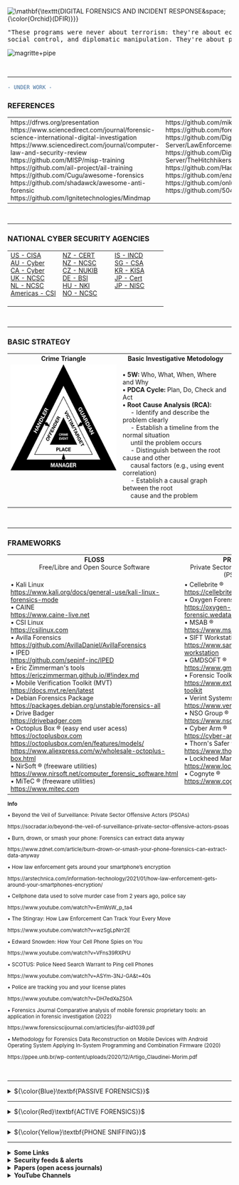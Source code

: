 <!DOCTYPE html>
<html>
<body>

<!-- ############################TAKE#OUT#MDFK#;D##################################### -->

<img src="https://latex.codecogs.com/svg.image?\huge&space;\mathbf{\texttt{DIGITAL&space;FORENSICS&space;AND&space;INCIDENT&space;RESPONSE&space;{\color{Orchid}(DFIR)}}}" title="\mathbf{\texttt{DIGITAL FORENSICS AND INCIDENT RESPONSE&space;{\color{Orchid}(DFIR)}}}" />

<pre>"These programs were never about terrorism: they're about economic spying,
social control, and diplomatic manipulation. They're about power." (Edward Snowden)</pre>

![magritte+pipe](https://github.com/RENANZG/My-Forensics/assets/53377291/b8fefc0f-e17e-4652-9e51-0b5d9265f181)


<!-- ################################################################################# -->
<br>
<hr>

```diff
- UNDER WORK -
```

<h3>REFERENCES</h3>

<table style="width: 100%" cellspacing="0" cellpadding="0">
<tr>
<td valign="top" style="width: 50%">
https://dfrws.org/presentation<br>
https://www.sciencedirect.com/journal/forensic-science-international-digital-investigation<br>
https://www.sciencedirect.com/journal/computer-law-and-security-review<br>
https://github.com/MISP/misp-training<br>
https://github.com/ail-project/ail-training<br>
https://github.com/Cugu/awesome-forensics<br>
https://github.com/shadawck/awesome-anti-forensic<br>
https://github.com/Ignitetechnologies/Mindmap<br>
</td>
<td valign="top" style="width: 50%">
https://github.com/mikeroyal/Digital-Forensics-Guide<br>
https://github.com/forensicswiki/wiki<br>
https://github.com/Digital-Forensics-Discord-Server/LawEnforcementResources<br>
https://github.com/Digital-Forensics-Discord-Server/TheHitchhikersGuidetoDFIRExperiencesFromBeginnersandExperts<br>
https://github.com/Hack-with-Github/Awesome-Hacking<br>
https://github.com/enaqx/awesome-pentest<br>
https://github.com/onlurking/awesome-infosec<br>
https://github.com/504ensicsLabs<br>
</td>
</tr>
</table>

<!-- ################################################################################# -->
<br>
<hr>

<h3>NATIONAL CYBER SECURITY AGENCIES</h3>

<table style="width: 100%" cellspacing="0" cellpadding="0">
<tr>
<td style="width: 33%" valign="top">
<a href="https://www.cisa.gov/">US - CISA</a><br>
<a href="https://www.cyber.gov.au">AU - Cyber</a><br>
<a href="https://www.cyber.gc.ca/en">CA - Cyber</a><br>
<a href="https://www.ncsc.gov.uk">UK - NCSC</a><br>
<a href="https://english.ncsc.nl">NL - NCSC</a><br>
<a href="https://csirtamericas.org/en">Americas - CSI</a><br>
<br>
</td>
<td style="width: 33%" valign="top">
<a href="https://www.cert.govt.nz">NZ - CERT</a><br>
<a href="https://www.ncsc.govt.nz">NZ - NCSC</a><br>
<a href="https://www.nukib.cz/en">CZ - NUKIB</a><br>
<a href="https://www.bsi.bund.de/EN">DE - BSI</a><br>
<a href="https://www.nki.gov.hu/en">HU - NKI</a><br>
<a href="https://nsm.no/areas-of-expertise/cyber-securitynorwegian-national-cyber-security-centre-ncsc">NO - NCSC</a><br>
</td>
<td style="width: 33%" valign="top">
<a href="https://www.gov.il/en/departments/israel_national_cyber_directorate/govil-landing-page">IS - INCD</a><br>
<a href="https://www.csa.gov.sg">SG - CSA</a><br>
<a href="https://www.kisa.or.kr/EN">KR - KISA</a><br>
<a href="https://www.jpcert.or.jp/english">JP - Cert</a><br>
<a href="https://www.nisc.go.jp/eng/index.html">JP - NISC</a><br>
</td>
</tr>
</table>

<!-- ################################################################################# -->
<br>
<hr>

<h3>BASIC STRATEGY</h3>

<table style="width: 100%" cellspacing="0" cellpadding="0">
<tr>
  <td align="center" valign="top" style="width: 50%;"><b>Crime Triangle</b></td>
  <td align="center" valign="top" style="width: 50%;"><b>Basic Investigative Metodology</b></td>
</tr>
<tr>
  <td align="center" valign="top" style="width: 50%">
    <img src="3.POLICE_HACKING/CT.png" alt="Image">
  </td>
  <td align="left" valign="top" style="width: 50%">
    <p>
    <b>• 5W:</b> Who, What, When, Where and Why</br> 
    <b>• PDCA Cycle:</b> Plan, Do, Check and Act</br>
    <b>• Root Cause Analysis (RCA):</b></br>
    &emsp; - Identify and describe the problem clearly</br>
    &emsp; - Establish a timeline from the normal situation</br>
    &emsp;   until the problem occurs</br> 
    &emsp; - Distinguish between the root cause and other</br>
    &emsp;   causal factors (e.g., using event correlation)</br>
    &emsp; - Establish a causal graph between the root</br>
    &emsp;   cause and the problem</br>
    </p>
  </td>
</tr>
</table>

<!-- ################################################################################# -->
<br>
<hr>

<h3>FRAMEWORKS</h3>

<table style="width: 100%" cellspacing="0" cellpadding="0">
 <tr>
<td align="center" valign="top" style="width: 50%"><b>FLOSS</b><br>Free/Libre and Open Source Software</td>
<td align="center" valign="top" style="width: 50%"><b>PRIVATE</b><br>Private Sector Offensive Actors (PSOAs)</td>
  </tr>
  <tr>
  <td align="left" valign="top" style="width: 50%">
• Kali Linux<br><a href="https://www.kali.org/docs/general-use/kali-linux-forensics-mode">https://www.kali.org/docs/general-use/kali-linux-forensics-mode</a><br>
• CAINE<br><a href="https://www.caine-live.net">https://www.caine-live.net</a><br>
• CSI Linux<br><a href="https://csilinux.com">https://csilinux.com</a><br>
• Avilla Forensics<br><a href="https://github.com/AvillaDaniel/AvillaForensics">https://github.com/AvillaDaniel/AvillaForensics</a><br>
• IPED<br><a href="https://github.com/sepinf-inc/IPED">https://github.com/sepinf-inc/IPED</a><br>
• Eric Zimmerman's tools<br><a href="https://ericzimmerman.github.io/#!index.md">https://ericzimmerman.github.io/#!index.md</a><br>
• Mobile Verification Toolkit (MVT)<br><a href="https://docs.mvt.re/en/latest">https://docs.mvt.re/en/latest</a><br>
• Debian Forensics Package<br><a href="https://packages.debian.org/unstable/forensics-all">https://packages.debian.org/unstable/forensics-all</a><br>
• Drive Badger<br><a href="https://drivebadger.com">https://drivebadger.com</a><br>
• Octoplus Box ® (easy end user acess)<br><a href="https://octoplusbox.com">https://octoplusbox.com</a><br><a href="https://octoplusbox.com/en/features/models/">https://octoplusbox.com/en/features/models/</a><br><a href="https://www.aliexpress.com/w/wholesale-octoplus-box.html">https://www.aliexpress.com/w/wholesale-octoplus-box.html</a><br>
• NirSoft ® (freeware utilities)<br><a href="https://www.nirsoft.net/computer_forensic_software.html">https://www.nirsoft.net/computer_forensic_software.html</a><br>
• MiTeC ® (freeware utilities)<br><a href="https://www.mitec.com">https://www.mitec.com</a><br>
  </td>
  <td align="left" valign="top" style="width: 50%;">
• Cellebrite ®<br><a href="https://cellebrite.com/" target="_blank" rel="noopener noreferrer">https://cellebrite.com</a><br>
• Oxygen Forensic ®<br><a href="https://oxygen-forensic.wedatasolution.com/" target="_blank" rel="noopener noreferrer">https://oxygen-forensic.wedatasolution.com</a><br>
• MSAB ®<br><a href="https://www.msab.com/" target="_blank" rel="noopener noreferrer">https://www.msab.com</a><br>
• SIFT Workstation ®<br><a href="https://www.sans.org/tools/sift-workstation" target="_blank" rel="noopener noreferrer">https://www.sans.org/tools/sift-workstation</a><br>
• GMDSOFT ®<br><a href="https://www.gmdsoft.com/" target="_blank" rel="noopener noreferrer">https://www.gmdsoft.com</a><br>• Forensic Toolkit (FTK) ® <br><a href="https://www.exterro.com/forensic-toolkit" target="_blank" rel="noopener noreferrer">https://www.exterro.com/forensic-toolkit</a><br>
• Verint Systems ®<br><a href="https://www.verint.com/" target="_blank" rel="noopener noreferrer">https://www.verint.com</a><br>
• NSO Group ®<br><a href="https://www.nsogroup.com/" target="_blank" rel="noopener noreferrer">https://www.nsogroup.com</a><br>
• Cyber Arm ®<br><a href="https://cyber-arm.com/services" target="_blank" rel="noopener noreferrer">https://cyber-arm.com/services</a><br>
• Thorn's Safer ®<br><a href="https://www.thorn.org/" target="_blank" rel="noopener noreferrer">https://www.thorn.org</a><br>
• Lockheed Martin ®<br><a href="https://www.lockheedmartin.com" target="_blank" rel="noopener noreferrer">https://www.lockheedmartin.com/</a><br>
• Cognyte ®<br><a href="https://www.cognyte.com/" target="_blank" rel="noopener noreferrer">https://www.cognyte.com/</a><br>
  </td>
  </tr>
</table>

<sub>
<p><b>Info</b></p>
<p>• Beyond the Veil of Surveillance: Private Sector Offensive Actors (PSOAs)</p>
<p>https://socradar.io/beyond-the-veil-of-surveillance-private-sector-offensive-actors-psoas</p>
<p>• Burn, drown, or smash your phone: Forensics can extract data anyway</p>
<p>https://www.zdnet.com/article/burn-drown-or-smash-your-phone-forensics-can-extract-data-anyway</p>
<p>• How law enforcement gets around your smartphone’s encryption</p>
<p>https://arstechnica.com/information-technology/2021/01/how-law-enforcement-gets-around-your-smartphones-encryption/</p>
<p>• Cellphone data used to solve murder case from 2 years ago, police say</p>
<p>https://www.youtube.com/watch?v=EmWsW_p_ta4</p>
<p>• The Stingray: How Law Enforcement Can Track Your Every Move</p>
<p>https://www.youtube.com/watch?v=wzSgLpNrr2E</p>
<p>• Edward Snowden: How Your Cell Phone Spies on You</p>
<p>https://www.youtube.com/watch?v=VFns39RXPrU</p>
<p>• SCOTUS: Police Need Search Warrant to Ping cell Phones</p>
<p>https://www.youtube.com/watch?v=ASYm-3NJ-GA&t=40s</p>
<p>• Police are tracking you and your license plates</p>
<p>https://www.youtube.com/watch?v=DH7edXaZS0A</p>
<p>• Forensics Journal Comparative analysis of mobile forensic proprietary tools: an application in forensic investigation (2022)</p>
<p>https://www.forensicscijournal.com/articles/jfsr-aid1039.pdf</p>
<p>• Methodology for Forensics Data Reconstruction on Mobile Devices with Android Operating System Applying In-System Programming and Combination Firmware (2020)</p>
<p>https://ppee.unb.br/wp-content/uploads/2020/12/Artigo_Claudinei-Morim.pdf</p>
</sub>

<!-- ################################################################################# -->
<br>
<hr>

<details>
<summary>${\color{Blue}\textbf{PASSIVE FORENSICS}}$</summary>
<br>

<h3>FORENSIC TOOLS</h3>

<h4>ONLINE</h4>
• Virus Total - https://www.virustotal.com</br>
• Binvis - https://binvis.io</br>
• Hybrid - https://hybrid-analysis.com</br>
• Any Run - https://app.any.run</br>
• IP Logger - https://iplogger.org</br>
• IP Tracker - https://iplogger.org/ip-tracker</br>
• Location Tracker - https://iplogger.org/location-tracker</br>
• URL checker -  https://iplogger.org/url_checker</br>
• MAC address lookup - https://iplogger.org/mac-checker</br>
• IP API</br>
&emsp; - ip-api - https://ip-api.com</br>
&emsp; - ipify - https://www.ipify.org</br>
&emsp; - ipapi - https://ipapi.co</br>
&emsp; - vpnapi - https://vpnapi.io</br>
&emsp; - ipapi - https://ipapi.com</br>
• Name OSINT - https://namechk.com</br>
• Awesome Osint - https://github.com/jivoi/awesome-osint</br>
• Sherlock Project - https://github.com/sherlock-project/sherlock</br>
• Message Header Analyzer - https://mha.azurewebsites.net/  |  https://github.com/microsoft/MHA</br>
• Reverse Shell Generator - https://www.revshells.com</br>
• Magic Numbers - https://en.wikipedia.org/wiki/Magic_number_(programming)</br>
• Rainbow Tables (Hashes) - https://hashes.com/en/decrypt/hash</br>

<h4>OFFLINE</h4>
• ImHex - https://github.com/WerWolv/ImHex</br>
• ImageJ - https://github.com/imagej/ImageJ</br>
• Drive Badger - Covert Data Exfiltration Operations - https://github.com/drivebadger/drivebadger</br>
• Making Maps for Investigators - https://github.com/northloopforensics/Fetch</br>
• Offensive Google framework - https://github.com/mxrch/GHunt</br>
• Bitlocker Key Finder - https://github.com/northloopforensics/Bitlocker_Key_Finder</br>
• https://github.com/keydet89/RegRipper3.0</br>
• https://www.autopsy.com/download/</br>
• https://www.nomoreransom.org/en/index.html</br>
• https://docs.microsoft.com/en-us/sysinternals/downloads</br>
• https://www.hirensbootcd.org/download</br>

<h3>VOLATILE MEMORY ANALYSIS</h3>
• Volatility</br>
https://www.volatilityfoundation.org/releases</br>
• Linux Memory Extractor (LiME)</br>
https://github.com/504ensicsLabs/LiME</br>
• Cobalt Strike in memory</br>
https://andreafortuna.org/2020/11/22/how-to-detect-cobalt-strike-activity-in-memory-forensics/</br>

<h3>JTAG, CHIP-OFF AND ISP FORENSICS</h3>
https://www.teeltech.com/ufaqs/what-is-jtag-chip-off-and-isp</br>
https://www.cellebritelearningcenter.com/mod/page/view.php?id=11903</br>
https://www.fletc.gov/jtag-chipoff-smartphones-training-program</br>
https://www.gillware.com/phone-data-recovery-services/jtag-chip-off-forensics</br>
https://www.gillware.com/phone-data-recovery-services/chip-off-forensics-services</br>

<h4>Researching support for phones in JTAG software</h4>
https://octoplusbox.com</br>
https://medusabox.com</br>
https://www.riffbox.org</br>
https://easy-jtag.com </br>
https://z3x-team.com</br>

<h3>CRYPTOCURRENCIES ANALYSIS</h3>
https://www.chainalysis.com</br>
https://www.blocksherlock.com/home/blockchain-explorers</br>
https://github.com/demining/CryptoDeepTools</br>
https://github.com/demining/bitcoindigger</br>
https://github.com/demining/Dao-Exploit</br>


</details>

<!-- ################################################################################# -->
<hr>

<details>
<summary>${\color{Red}\textbf{ACTIVE FORENSICS}}$</summary>
<br>

https://www.youtube.com/watch?v=WwmcZSHw66w<br>
https://www.youtube.com/watch?v=0AwI6YrV2h4<br>

<br>

<!-- ################################# -->

<h3>LAW ENFORCEMENT AGENCY (LEA)</h3>

<h4>• Rule of Law Benchmarks</h4>

<em><b>Always remember that the law in theory is different from the law in practice</b></em></br>

<em>Council of Europe</em></br>
Cybercrime - www.coe.int/cybercrime</br>
GLACY+ - https://coe.int/en/web/cybercrime/glacyplus</br>
iPROCEEDS-2 - https://coe.int/en/web/cybercrime/iproceeds-2</br>
Octopus Project - https://coe.int/en/web/cybercrime/octopus-project</br>
CyberSouth - https://coe.int/en/web/cybercrime/cybersouth</br>
CyberEast - https://coe.int/en/web/cybercrime/cybereast</br>

<h4>• Investigatory Powers</h4>
UK Public General Acts - Investigatory Powers Act 2016 - https://www.legislation.gov.uk/ukpga/2016/25/contents</br>
46 U.S. Code § 70035 - Investigatory powers - https://www.law.cornell.edu/uscode/text/46/70035</br>

<h4>• International Conventions</h4>
UNO - https://www.unodc.org/unodc/en/organized-crime/intro/UNTOC.html</br>
Budapest Convention - https://www.coe.int/en/web/cybercrime/the-budapest-convention</br>
Octopus Project - https://coe.int/en/web/cybercrime/octopus-project   </br>
Five Eyes - https://en.wikipedia.org/wiki/Five_Eyes</br>

![architecture](https://github.com/RENANZG/My-Forensics/assets/53377291/f92b0055-29fe-40de-9a45-da845d0f3f4b)

<!-- ################################# -->

<h2>The Five, Nine, & Fourteen Eyes surveillance alliance includes the following countries:</h2>

<table style="width: 100%;" cellspacing="0" cellpadding="0">
<tr>
<td align="left"><b>Countries</b></td>
<td align="center"><b>Five Eyes</b></td>
<td align="center"><b>Nine Eyes</b></td>
<td align="center"><b>Fourteen Eyes</b></td>
<td align="center"><b>Other</b></td>
</tr>
<tr>
<td align="left">United Kingdom</td>
<td align="center">✔️</td>
<td align="center">✔️</td>
<td align="center">✔️</td>
<td align="center"></td>
</tr>
<tr>
<td align="left">United States</td>
<td align="center">✔️</td>
<td align="center">✔️</td>
<td align="center">✔️</td>
<td align="center"></td>
</tr>
<tr>
<td align="left">Australia</td>
<td align="center">✔️</td>
<td align="center">✔️</td>
<td align="center">✔️</td>
<td align="center"></td>
</tr>
<tr>
<td align="left">Canada</td>
<td align="center">✔️</td>
<td align="center">✔️</td>
<td align="center">✔️</td>
<td align="center"></td>
</tr>
<tr>
<td align="left">New Zealand</td>
<td align="center">✔️</td>
<td align="center">✔️</td>
<td align="center">✔️</td>
<td align="center"></td>
</tr>
<tr>
<td align="left">Denmark</td>
<td align="center"></td>
<td align="center">✔️</td>
<td align="center">✔️</td>
<td align="center"></td>
</tr>
<tr>
<td align="left">Netherlands</td>
<td align="center"></td>
<td align="center">✔️</td>
<td align="center">✔️</td>
<td align="center"></td>
</tr>
<tr>
<td align="left">France</td>
<td align="center"></td>
<td align="center">✔️</td>
<td align="center">✔️</td>
<td align="center"></td>
</tr>
<tr>
<td align="left">Norway</td>
<td align="center"></td>
<td align="center"></td>
<td align="center">✔️</td>
<td align="center"></td>
</tr>
<tr>
<td align="left">Germany</td>
<td align="center"></td>
<td align="center"></td>
<td align="center">✔️</td>
<td align="center"></td>
</tr>
<tr>
<td align="left">Belgium</td>
<td align="center"></td>
<td align="center"></td>
<td align="center">✔️</td>
<td align="center"></td>
</tr>
<tr>
<td align="left">Spain</td>
<td align="center"></td>
<td align="center"></td>
<td align="center">✔️</td>
<td align="center"></td>
</tr>
<tr>
<td align="left">Sweden</td>
<td align="center"></td>
<td align="center"></td>
<td align="center">✔️</td>
<td align="center"></td>
</tr>
<tr>
<td align="left">Italy</td>
<td align="center"></td>
<td align="center"></td>
<td align="center">✔️</td>
<td align="center"></td>
</tr>
<tr>
<td align="left">Israel</td>
<td align="center"></td>
<td align="center"></td>
<td align="center"></td>
<td align="center">✔️</td>
</tr>
<tr>
<td align="left">Sapan</td>
<td align="center"></td>
<td align="center"></td>
<td align="center"></td>
<td align="center">✔️</td>
</tr>
<tr>
<td align="left">Singapore</td>
<td align="center"></td>
<td align="center"></td>
<td align="center"></td>
<td align="center">✔️</td>
</tr>
<tr>
<td align="left">South Korea</td>
<td align="center"></td>
<td align="center"></td>
<td align="center"></td>
<td align="center">✔️</td>
</tr>
</table>

<!-- ################################# -->
<hr>

<h4>• Private Agents</h4>

- [“Reverse Location Search Warrant”: A New Personal Data Hoovering Exercise Brought to You by Google (2019)](https://www.nakedcapitalism.com/2019/02/reverse-location-search-warrant-a-new-personal-data-hoovering-exercise-brought-to-you-by-google.html)
- [As UN Human Rights Chief Urges Stricter Rules, Snowden Calls for End to Spyware Trade (2021)](https://www.nakedcapitalism.com/2021/07/as-un-human-rights-chief-urges-stricter-rules-snowden-calls-for-end-to-spyware-trade.html)

<h4>• Liability for Contents</h4>

- [How to start your own ISP](https://startyourownisp.com/)
- [Where are torrents permitted?](https://i.imgur.com/3fHyG2S.png)
- [UK ISP Court Orders](http://www.ukispcourtorders.co.uk/)
- [Web Sheriff](https://en.wikipedia.org/wiki/Web_Sheriff)
- [A new bill could punish web platforms for using end-to-end encryption](https://www.theverge.com/2020/1/31/21116788/earn-it-act-section-230-lindsey-graham-draft-bill-encryption)
- [French court rules that Steam’s ban on reselling used games is contrary to European law](https://www.polygon.com/2019/9/19/20874384/french-court-steam-valve-used-games-eu-law)
- [MEPs approve sweeping changes to copyright law](https://www.theguardian.com/media/2019/mar/26/meps-approve-sweeping-changes-to-copyright-law-european-copyright-directive)
- [The Legalities of Linking](https://www.lifewire.com/legalities-of-linking-3468972)
- [COPYRIGHT LIABILITY FOR LINKING AND EMBEDDING - Klaris Law (.PDF)](https://klarislaw.com/wp-content/uploads/klarislaw-copyright-liability-for-linking-and-embedding.pdf)
- [EU court says linking to copyrighted material isn't illegal](https://www.engadget.com/2016/04/08/eu-court-linking-copyrighted-content-is-legal/)
- [IP Address is Not Enough to Identify Pirate, US Court of Appeals Rules](https://torrentfreak.com/ip-address-is-not-enough-to-identify-pirate-us-court-of-appeals-rules-180828/) - ([.PDF](https://cdn.ca9.uscourts.gov/datastore/opinions/2018/08/27/17-35041.pdf))
- [New EU Piracy Watchlist Targets Key Pirate Sites and Cloudflare](https://torrentfreak.com/new-eu-piracy-watchlist-targets-key-pirate-sites-and-cloudflare-181210/) - ([.PDF](https://torrentfreak.com/images/tradoc_157564.pdf))
- [Domain Registrar Can be Held Liable for Pirate Site, Court Rules](https://torrentfreak.com/domain-registrar-can-be-held-liable-for-pirate-site-court-rules-181224/)
- [Reporting When Pirate Releases Hit The Internet is Apparently Illegal Now](https://torrentfreak.com/reporting-when-pirate-releases-hit-the-internet-is-apparently-illegal-now-190101/)
- [Swiss Copyright Law: Downloading Stays Legal, No Site Blocking](https://torrentfreak.com/swiss-copyright-law-downloading-stays-legal-no-site-blocking/)
- [List of websites blocked in the United Kingdom](https://en.wikipedia.org/wiki/List_of_websites_blocked_in_the_United_Kingdom)
- [Who Watches the Watchmen: Exploring Complaints on the Web](https://arxiv.org/abs/1902.05796)
- [Major US ISPs Refuse to Discuss Repeat Infringer Policies](https://torrentfreak.com/major-us-isps-refuse-to-discuss-repeat-infringer-policies-190912/)
- [British ISPs throw in the towel, give up sending out toothless copyright infringement warnings](https://www.theregister.co.uk/2019/07/20/creative_content_piracy/)

<!-- ################################# -->

<h3> MALWARES, BACKDOORS, ZERO-DAYS, DATA POISONING, SUPPLY CHAIN ATTACK, MAN-IN-THE-MIDDLE (MITM), HONEY POTS, AND SOCIAL ENGINEERING ATTACK</h3>

<h4>Some Famous Cases</h4>

![1_dRthFvGk3zqARHOPzAymQQ](https://github.com/RENANZG/My-Forensics/assets/53377291/b347418d-dd76-4e0f-b075-e95db4817340)</br>

• Omerta Digital (FBI Honey Pot?)</br>
https://www.omertadigital.com/</br>
• Case: ANON (also stylized as AN0M or ΛNØM)</br>
https://en.wikipedia.org/wiki/ANOM</br>
https://www.vice.com/en/article/n7b4gg/anom-phone-arcaneos-fbi-backdoor</br>
• Case: EncroChat</br>
https://en.wikipedia.org/wiki/EncroChat</br>
https://eucrim.eu/news/germany-federal-court-of-justice-confirms-use-of-evidence-in-encrochat-cases</br>
https://xperylab.medium.com/the-dark-phones-encrochat-criminals-are-building-their-own-communication-system-474f3aeef759</br>
• Case: Pegasus Spyware (NSO Group)</br>
https://theintercept.com/2021/07/27/pegasus-nso-spyware-security</br>
• Case: Verint</br>
https://wikileaks.org/spyfiles/docs/VERINT_2012_AvneTurn_en.html</br>
https://www.reddit.com/r/InfoSecNews/comments/sxxzju/leaktheanalyst_group_leak_critical_data_from/</br>
• Case: Phantom Secure</br>
https://en.wikipedia.org/wiki/Phantom_Secure</br>
https://www.vice.com/en/article/v7m4pj/the-network-vincent-ramos-phantom-secure</br>
• Case: Sky Global</br>
https://en.wikipedia.org/wiki/Shutdown_of_Sky_Global</br>
• Case: Bundestrojaner  </br>
https://en.wikipedia.org/wiki/Bundestrojaner</br>
• Case: Magic Lantern</br>
https://en.wikipedia.org/wiki/Magic_Lantern_(software)</br>
https://github.com/bibanon/bibanon/blob/0b84bb23794c91c238a5601403898b61b5d193fc/Encyclopedia/History/Events/Pifts.md?</br>plain=1#L125
• Case: Cryptophon</br>
https://en.wikipedia.org/wiki/Tron_(hacker)#Cryptophon</br>

<h4>Spy chips, hardware implant, bios attacks and spyware attacks</h4>
• Planting Tiny Spy Chips in Hardware Can Cost as Little as $200</br>
https://www.wired.com/story/plant-spy-chips-hardware-supermicro-cheap-proof-of-concept</br>
• Installation of beacon implants</br>
https://arstechnica.com/tech-policy/2014/05/photos-of-an-nsa-upgrade-factory-show-cisco-router-getting-implant  </br>
• The tricky issue of spyware with a badge: meet ‘policeware’</br>
https://arstechnica.com/information-technology/2007/07/will-security-firms-avoid-detecting-government-spyware</br>
• Analisi della normativa e della giurisprudenza sul captatore informatico e la spiegazione del Caso Exodus</br>
https://www.dirittoconsenso.it/2021/11/11/captatore-informatico-trojan-di-stato</br>
• LightEater Demo: Stealing GPG keys/emails in Tails via remote firmware infection</br>
https://www.youtube.com/watch?v=sNYsfUNegEA</br>
• KeyGrabber Forensic Keylogger</br>
https://www.youtube.com/watch?v=6JJo8qCYE8M</br>
</br>
**Forensics Footprints**</br>
https://github.com/PaulNorman01/Forensia</br>
</br>
**Tor Browser Fingerprint**</br>
https://blog.torproject.org/browser-fingerprinting-introduction-and-challenges-ahead</br>
https://coveryourtracks.eff.org/learn</br>
</br>
**Supply Chain Attack**</br>
https://reproducible-builds.org</br>
https://github.com/SAP/risk-explorer-for-software-supply-chains</br>
https://github.com/ossillate-inc/packj</br>
</br>
**APT & Cybercriminal Campagin Collections**</br>
https://github.com/CyberMonitor/APT_CyberCriminal_Campagin_Collections</br>
</br>
**Man-In-The-Middle**</br>
https://github.com/jakev/mitm-helper-wifi</br>
https://github.com/jakev/mitm-helper-vpn</br>

<!-- ################################# -->

<h3>NETWORK ANALYSIS</h3>
• Snort - https://github.com/snort3</br>
• Wireshark - https://www.wireshark.org</br>
• NMAP - https://nmap.org</br>
</br>

<!-- ################################# -->

<h3>METADATA</h3>
• ExifTool - https://github.com/exiftool/exiftool</br>
• PhotoDNA - https://anishathalye.com/inverting-photodna</br>
• Geo-tags</br>
</br>

<!-- ################################# -->

<h3>REVERSE ENGINEERING</h3>
https://github.com/alphaSeclab/awesome-reverse-engineering</br>
</br>

<!-- ################################# -->

<h3>SOCIAL ENGINEERING ATTACK</h3>
https://github.com/giuliacassara/awesome-social-engineering</br>
https://github.com/trustedsec/social-engineer-toolkit</br>

<br>
</details>

<!-- ################################################################################# -->
<hr>

<details>
<summary>${\color{Yellow}\textbf{PHONE SNIFFING}}$</summary>
<br>

<table>
<tr>
<td>NAME</td>
<td>MEANING</td>
</tr>
<tr>
<td>IMEI</td>
<td><a href="https://en.wikipedia.org/wiki/International_Mobile_Equipment_Identity">International Mobile Equipment Identity</a></td>
</tr>
<tr>
<td>IMSI</td>
<td><a href="https://en.wikipedia.org/wiki/International_mobile_subscriber_identity">International Mobile Subscriber Identity</a></td>
</tr>
<tr>
<td>MCC</td>
<td><a href="https://en.wikipedia.org/wiki/Mobile_country_code">Mobile Country Code</a></td>
</tr>
<tr>
<td>MNC</td>
<td><a href="https://en.wikipedia.org/wiki/Mobile_country_code">Mobile Network Code</a></td>
</tr>
<tr>
<td>MSIN</td>
<td><a href="https://en.wikipedia.org/wiki/Mobile_identification_number">Mobile Subscription Identification Number</a></td>
</tr>
<tr>
<td>ICCID</td>
<td><a href="https://en.wikipedia.org/wiki/SIM_card#ICCID">Integrated Circuit Card Identifier</a></td>
</tr>
<tr>
<td>MSID</td>
<td><a href="https://www.pcmag.com/encyclopedia/term/mobile-station">Mobile Station ID</a></td>
</tr>
<tr>
<td></td>
<td></td>
</tr>
<tr>
<td>GSM</td>
<td><a href="https://en.wikipedia.org/wiki/GSM">Global System for Mobile Communications</a></td>
</tr>
<tr>
<td>SIM Card</td>
<td><a href="https://en.wikipedia.org/wiki/SIM_card">Subscriber Identity Module Card</a></td>
</tr>
<tr>
<td>SMS</td>
<td><a href="https://en.wikipedia.org/wiki/SMS">Short Message/Messaging Service</a></td>
</tr>
<tr>
<td>SDR</td>
<td><a href="https://en.wikipedia.org/wiki/Software-defined_radio">Software-Defined Radio</a></td>
</tr>
</table>

![image](https://user-images.githubusercontent.com/53458032/209445888-a0b016ee-0b05-49d6-a4ab-d14d72f632f7.png)

<h3>Useful Websites</h3>

- OpenCellID - [Link](https://opencellid.org/)
- Cell Tower Locator (Cell2GPS) - [Link](http://www.cell2gps.com/)
- Cell Phone Trackers - [Link](https://cellphonetrackers.org/)
- International Numbering Plans - [Link](https://www.numberingplans.com/)
- GSM World Coverage Map and GSM Country List - [Link](https://www.worldtimezone.com/gsm.html)
- Imei Info - https://www.imei.info
- Phones - https://www.gsmarena.com
- Cell Towers - https://opencellid.org

<h3>Information & Explanations</h3>

- IMSI-catcher - [Link](https://en.wikipedia.org/wiki/IMSI-catcher)
- GSM frequency bands - [Link](https://en.wikipedia.org/wiki/GSM_frequency_bands)
- List of software-defined radios - [Link](https://en.wikipedia.org/wiki/List_of_software-defined_radios)

<h3>Useful Apps</h3>

- Mobile Software
  - AIMSICD - [Link](https://github.com/CellularPrivacy/Android-IMSI-Catcher-Detector)
  - SnoopSnitch - [Link](https://f-droid.org/en/packages/de.srlabs.snoopsnitch/)
- Desktop Software
  - GsmEvil 2 - [Link](https://github.com/ninjhacks/gsmevil2)
  - IMSI-catcher - [Link](https://github.com/Oros42/IMSI-catcher)

<h3>Equipment</h3>

<pre>
GSM 900 / GSM 1800 MHz are used in most parts of the world: Europe, Asia, Australia, Middle East, Africa.
GSM 850 / GSM 1900 MHz are used in the United States, Canada, Mexico and most countries of S. America.
</pre>

- SDR
  - RTL-SDR (65MHz-2.3GHz) - [Link](https://www.amazon.com/dp/B06Y1HKLHY)
- Antenna
  - Antenna - [Link](https://www.amazon.com/dp/B07HQJKMBD)

<h3>Equipment</h3>

- Catching IMSI Catchers - [Link](https://youtu.be/eivHO1OzF5E)

<h3>GSM Sniffing Install/Setup Guide</h3>

<h4>Install</h4>

<pre>
$ sudo apt install python3-numpy python3-scipy python3-scapy gr-gsm
$ git clone https://github.com/Oros42/IMSI-catcher && cd IMSI-catcher
$ sudo grgsm_livemon && python3 simple_IMSI-catcher.py --sniff
</pre>

<h4>GSM Install Error? Try this!</h4>

<pre>
$ sudo apt-get install -y \
cmake \
autoconf \
libtool \
pkg-config \
build-essential \
docutils \
libcppunit-dev \
swig \
doxygen \
liblog4cpp5-dev \
gnuradio-dev \
gr-osmosdr \
libosmocore-dev \
liborc-0.4-dev \
swig

$ gnuradio-config-info -v
</pre>

<h4>Tips</h4>

<pre>
$ sudo grgsm_scanner -l # List your SDR connected.
$ sudo grgsm_scanner    # Scan for cell towers near you.
$ sudo grgsm_livemon    # Live radio scanning.
</pre>

<br>
</details>

<!-- ################################################################################# -->
<hr>

<details>
<summary><b>Some Links</b></summary>
https://www.cve.org</br>
https://www.cvedetails.com</br>
https://www.openwall.com</br>
https://coe.int/en/web/cybercrime</br>
https://sherloc.unodc.org</br>
https://www.justice.gov/news</br>
https://www.enisa.europa.eu</br>
https://www.fbi.gov</br>
https://www.incibe.es</br>
https://www.reddit.com/r/digitalforensics</br>
https://necessaryandproportionate.org</br>
https://github.com/yeahhub/Hacking-Security-Ebooks</br>
https://github.com/InfoSecIITR/reading-material</br>
</details>

<!-- ################################# -->

<details>
<summary><b>Security feeds & alerts</b></summary>
• CVE Alerting Platform</br>
https://github.com/opencve/opencve</br>
• The Hacker News - Newsletter</br>
https://thehackernews.com/#email-outer</br>
</details>

<!-- ################################# -->

<details>
<summary><b>Papers (open acess journals)</b></summary>
• Make a Google Scholar search from an interesting subject that you want to follow up on.</br>
• Search paramters example: </br>
<pre>police hacking intext:ilegal intext:abusive intext:law</pre>
• You could set keywords alerts: https://scholar.google.com/scholar_alerts?view_op=list_alerts</br>
<br></br>
• Science Direct - Forensic Science International: Digital Investigation</br>
https://www.sciencedirect.com/journal/forensic-science-international-digital-investigation</br>
• Science Direct - Computer Law & Security Review</br>
https://www.sciencedirect.com/journal/computer-law-and-security-review</br>
• International Journal of Intelligence and CounterIntelligence</br>
https://www.tandfonline.com/journals/ujic20</br>
• Information Security Journal: A Global Perspective</br>
https://www.tandfonline.com/journals/uiss20</br>
• Policing and Society - An International Journal of Research and Policy</br>
https://www.tandfonline.com/journals/gpas20</br>
• Police Practice and Research - An International Journal</br>
https://www.tandfonline.com/journals/gppr20</br>
• Journal of Applied Security Research</br>
https://www.tandfonline.com/journals/wasr20</br>
• Information Systems Security</br>
https://www.tandfonline.com/journals/uiss19</br>
• Journal of Computer Information Systems</br>
https://www.tandfonline.com/journals/ucis20</br>
• Australian Journal of Forensic Sciences</br>
https://www.tandfonline.com/journals/tajf20</br>
</details>

<!-- ################################# -->

<details>
<summary><b>YouTube Channels</b></summary>
https://www.youtube.com/@DEFCONConference</br>
https://www.youtube.com/@BlackHatOfficialYT</br>
https://www.youtube.com/@DFRWS</br>
https://www.youtube.com/@SANSForensics</br>
https://www.youtube.com/@SANSOffensiveOperations</br>
https://www.youtube.com/@RSAConference</br>
https://www.youtube.com/@USENIXEnigmaConference</br>
https://www.youtube.com/@DebConfVideos</br>
https://www.youtube.com/@hitbsecconf</br>
https://www.youtube.com/@44contv</br>
https://www.youtube.com/@OffensiveCon</br>
https://www.youtube.com/@secwestnet</br>
https://www.youtube.com/@EkopartyConference</br>
https://www.youtube.com/@reconmtl</br>
https://www.youtube.com/@TROOPERScon</br>
https://www.youtube.com/@MCH2022NL</br>
</details>

</body>
</html>
